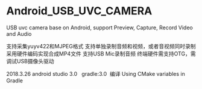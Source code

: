 # Android_USB_UVC_CAMERA
USB uvc camera base on Android, support Preview, Capture, Record Video and Audio

支持采集yuyv422和MJPEG格式
支持单独录制音频和视频，或者音视频同时录制
采用硬件编码实现合成MP4文件
支持USB Mic录制音频
终端硬件需支持OTG，需调试USB摄像头驱动


2018.3.26
 android studio 3.0   gradle:3.0  编译 
 Using CMake variables in Gradle
